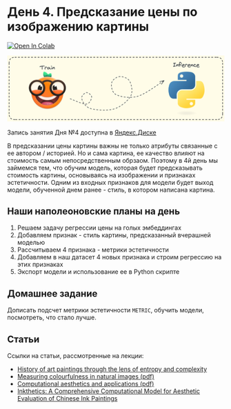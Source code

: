 # День 4. Предсказание цены по изображению картины
[![Open In Colab](https://colab.research.google.com/assets/colab-badge.svg)](https://colab.research.google.com/drive/1xXDgiXnyrp6rgYiDLISNmelksSbr4HBV?usp=sharing)

<p align="right">
    <img alt="Day 4 logo" src="./../pics/day4_logo.png">
</p>

Запись занятия Дня №4 доступна в [Яндекс.Диске](https://disk.yandex.ru/d/jdzIgPvWkKRw7w)

В предсказании цены картины важны не только атрибуты связанные с ее автором / историей. Но и сама картина, ее качество влияют на стоимость самым непосредственным обрзаом. Поэтому в 4й день мы займемся тем, что обучим модель, которая будет предсказывать стоимость картины, основываясь на изображении и признаках эстетичности.
Одним из входных признаков для модели будет выход модели, обученной днем ранее - стиль, в котором написана картина.

## Наши наполеоновские планы на день
1. Решаем задачу регрессии цены на голых эмбеддингах
2. Добавляем признак - стиль картины, предсказанный вчерашней моделью
3. Рассчитываем 4 признака - метрики эстетичности 
4. Добавляем в наш датасет 4 новых признака и строим регрессию на этих признаках
5. Экспорт модели и использование ее в Python скрипте

## Домашнее задание
Дописать подсчет метрики эстетичности `METRIC`, обучить модели, посмотреть, что стало лучше.

## Статьи
Ссылки на статьи, рассмотренные на лекции:
* [History of art paintings through the lens of entropy and complexity](https://www.pnas.org/doi/full/10.1073/pnas.1800083115)
* [Measuring colourfulness in natural images (pdf)](https://infoscience.epfl.ch/record/33994/files/HaslerS03.pdf)
* [Computational aesthetics and applications (pdf)](https://www.researchgate.net/publication/327447399_Computational_aesthetics_and_applications/fulltext/5b900d0aa6fdcc327e4586dd/Computational-aesthetics-and-applications.pdf?origin=publicationDetail&_sg%5B0%5D=mfaLMeGqdqOC52idfEvvnlspEPtGJ-uxuO6ljpZKm5wULsEND8S2upR3njgy9FFFsJHvdpBZxwu9Mv0sRuL8kA.ZN423jc5gOmJSm15_QMbbo6yGFika_6sO1wo4rmF1X1ljL2c75HkKVg-cqXgTmHPcr9-UZZ4btx-EUSy_C8BKQ&_sg%5B1%5D=frr6J38fvL68b9aiHCcvimomQIb6Z_Kx-Rajy-HUIFeZj9iws_WtNyKnj-r-HYVBHQTjuBWV18WvuBlKQeC67LN0MWSPvuPGdX8DLrWAm75V.ZN423jc5gOmJSm15_QMbbo6yGFika_6sO1wo4rmF1X1ljL2c75HkKVg-cqXgTmHPcr9-UZZ4btx-EUSy_C8BKQ&_iepl=&_rtd=eyJjb250ZW50SW50ZW50IjoibWFpbkl0ZW0ifQ%3D%3D&_tp=eyJjb250ZXh0Ijp7ImZpcnN0UGFnZSI6InB1YmxpY2F0aW9uIiwicGFnZSI6InB1YmxpY2F0aW9uIiwicG9zaXRpb24iOiJwYWdlSGVhZGVyIn19)
* [Inkthetics: A Comprehensive Computational Model for Aesthetic Evaluation of Chinese Ink Paintings](https://ieeexplore.ieee.org/stamp/stamp.jsp?tp=&arnumber=9293299)